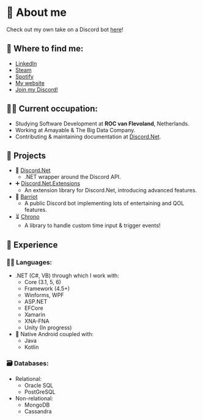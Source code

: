 # 👤 About me

Check out my own take on a Discord bot [here](https://github.com/Rozen4334/Barriot)!

## 🔗 Where to find me:
* [LinkedIn](www.linkedin.com/in/armano-den-boef)
* [Steam](https://steamcommunity.com/id/Rozen4334/)
* [Spotify](https://open.spotify.com/user/a.tdb_?si=3bd7bb95ad8e4bdd)
* [My website](https://rozen.one)
* [Join my Discord!](https://barriot.xyz/discord)

## 👨‍💼 Current occupation:
* Studying Software Development at **ROC van Flevoland**, Netherlands.
* Working at Amayable & The Big Data Company.
* Contributing & maintaining documentation at [Discord.Net](https://github.com/discord-net/Discord.Net).

## 📲 Projects

- 📅 [Discord.Net](https://github.com/discord-net/Discord.Net)
  - .NET wrapper around the Discord API. 
- ➕ [Discord.Net.Extensions](https://github.com/Rozen4334/Discord.Net.Extensions)
  - An extension library for Discord.Net, introducing advanced features.
- 🤖 [Barriot](https://github.com/Rozen4334/Barriot)
  - A public Discord bot implementing lots of entertaining and QOL features.
- ⏳ [Chrono](https://github.com/Rozen4334/Chrono)
  - A library to handle custom time input & trigger events!

## 🏢 Experience

### 👩‍💻 Languages:
* .NET (C#, VB) through which I work with:
  * Core (3.1, 5, 6)
  * Framework (4.5+)
  * Winforms, WPF
  * ASP.NET
  * EFCore
  * Xamarin
  * XNA-FNA
  * Unity (In progress)
* 📱 Native Android coupled with:
  * Java
  * Kotlin

### 🗃️ Databases:
* Relational:
  * Oracle SQL
  * PostGreSQL
* Non-relational:
  * MongoDB
  * Cassandra
